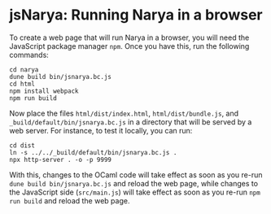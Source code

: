 # jsNarya: Running Narya in a browser

To create a web page that will run Narya in a browser, you will need the JavaScript package manager `npm`.  Once you have this, run the following commands:
```
cd narya
dune build bin/jsnarya.bc.js
cd html
npm install webpack
npm run build
```
Now place the files `html/dist/index.html`, `html/dist/bundle.js`, and  `_build/default/bin/jsnarya.bc.js` in a directory that will be served by a web server.  For instance, to test it locally, you can run:
```
cd dist
ln -s ../../_build/default/bin/jsnarya.bc.js .
npx http-server . -o -p 9999
```
With this, changes to the OCaml code will take effect as soon as you re-run `dune build bin/jsnarya.bc.js` and reload the web page, while changes to the JavaScript side (`src/main.js`) will take effect as soon as you re-run `npm run build` and reload the web page.
